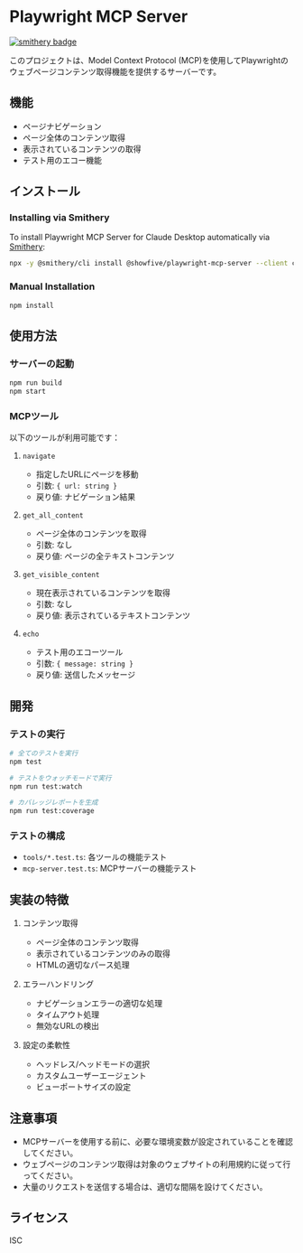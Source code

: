 # Playwright MCP Server

[![smithery badge](https://smithery.ai/badge/@showfive/playwright-mcp-server)](https://smithery.ai/server/@showfive/playwright-mcp-server)

このプロジェクトは、Model Context Protocol (MCP)を使用してPlaywrightのウェブページコンテンツ取得機能を提供するサーバーです。

## 機能

- ページナビゲーション
- ページ全体のコンテンツ取得
- 表示されているコンテンツの取得
- テスト用のエコー機能

## インストール

### Installing via Smithery

To install Playwright MCP Server for Claude Desktop automatically via [Smithery](https://smithery.ai/server/@showfive/playwright-mcp-server):

```bash
npx -y @smithery/cli install @showfive/playwright-mcp-server --client claude
```

### Manual Installation
```bash
npm install
```

## 使用方法

### サーバーの起動

```bash
npm run build
npm start
```

### MCPツール

以下のツールが利用可能です：

1. `navigate`
   - 指定したURLにページを移動
   - 引数: `{ url: string }`
   - 戻り値: ナビゲーション結果

2. `get_all_content`
   - ページ全体のコンテンツを取得
   - 引数: なし
   - 戻り値: ページの全テキストコンテンツ

3. `get_visible_content`
   - 現在表示されているコンテンツを取得
   - 引数: なし
   - 戻り値: 表示されているテキストコンテンツ

4. `echo`
   - テスト用のエコーツール
   - 引数: `{ message: string }`
   - 戻り値: 送信したメッセージ

## 開発

### テストの実行

```bash
# 全てのテストを実行
npm test

# テストをウォッチモードで実行
npm run test:watch

# カバレッジレポートを生成
npm run test:coverage
```

### テストの構成

- `tools/*.test.ts`: 各ツールの機能テスト
- `mcp-server.test.ts`: MCPサーバーの機能テスト

## 実装の特徴

1. コンテンツ取得
   - ページ全体のコンテンツ取得
   - 表示されているコンテンツのみの取得
   - HTMLの適切なパース処理

2. エラーハンドリング
   - ナビゲーションエラーの適切な処理
   - タイムアウト処理
   - 無効なURLの検出

3. 設定の柔軟性
   - ヘッドレス/ヘッドモードの選択
   - カスタムユーザーエージェント
   - ビューポートサイズの設定

## 注意事項

- MCPサーバーを使用する前に、必要な環境変数が設定されていることを確認してください。
- ウェブページのコンテンツ取得は対象のウェブサイトの利用規約に従って行ってください。
- 大量のリクエストを送信する場合は、適切な間隔を設けてください。

## ライセンス

ISC
